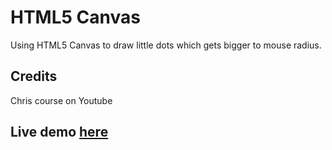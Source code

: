 # HTML5 Canvas
Using HTML5 Canvas to draw little dots which gets bigger to mouse radius.

## Credits
Chris course on Youtube

## Live demo [here](https://malakjoseph.github.io/html5-canvas/)
